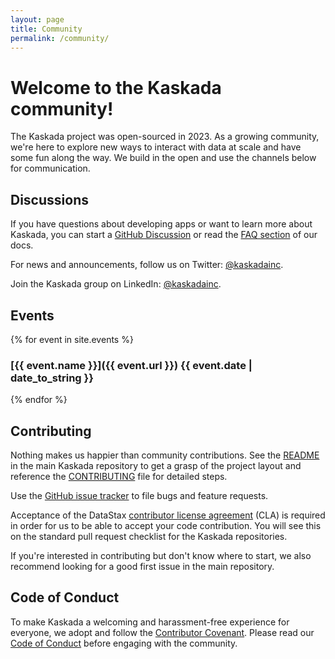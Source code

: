 ```yaml
---
layout: page
title: Community
permalink: /community/
---
```


# Welcome to the Kaskada community!

The Kaskada project was open-sourced in 2023. As a growing community, we're here to explore new ways to interact with data at scale and have some fun along the way. We build in the open and use the channels below for communication.

## Discussions

If you have questions about developing apps or want to learn more about Kaskada, you can start a [GitHub Discussion](https://github.com/kaskada-ai/kaskada/discussions) or read the [FAQ section](https://kaskada-ai.github.io/docs-site/kaskada/main/fenl/fenl-faq.html) of our docs.

For news and announcements, follow us on Twitter: [@kaskadainc](https://twitter.com/kaskadainc).

Join the Kaskada group on LinkedIn: [@kaskadainc](https://www.linkedin.com/company/kaskadainc).

## Events

{% for event in site.events %}
### [{{ event.name }}]({{ event.url }}) {{ event.date | date_to_string }}
{% endfor %}

## Contributing

Nothing makes us happier than community contributions. See the [README](https://github.com/kaskada-ai/kaskada/blob/main/README.md) in the main Kaskada repository to get a grasp of the project layout and reference the [CONTRIBUTING](https://github.com/kaskada-ai/kaskada/blob/main/CONTRIBUTING.md) file for detailed steps.

Use the [GitHub issue tracker](https://github.com/kaskada-ai/kaskada/issues) to file bugs and feature requests.

Acceptance of the DataStax [contributor license agreement](https://cla.datastax.com/) (CLA) is required in order for us to be able to accept your code contribution. You will see this on the standard pull request checklist for the Kaskada repositories.

If you're interested in contributing but don't know where to start, we also recommend looking for a good first issue in the main repository.

## Code of Conduct

To make Kaskada a welcoming and harassment-free experience for everyone, we adopt and follow the [Contributor Covenant](https://www.contributor-covenant.org/). Please read our [Code of Conduct](https://github.com/kaskada-ai/kaskada/blob/main/CODE_OF_CONDUCT.md) before engaging with the community.
